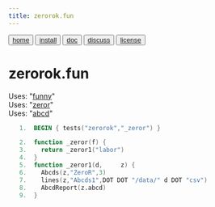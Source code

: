 ```yaml
---
title: zerorok.fun
---
```


<button class="button button1"><a href="/fun/index">home</a></button>   <button class="button button2"><a href="/fun/INSTALL">install</a></button>   <button class="button button1"><a href="/fun/ABOUT">doc</a></button>   <button class="button button2"><a href="http://github.com/timm/fun/issues">discuss</a></button>    <button class="button button1"><a href="/fun/LICENSE">license</a></button> <br>



# zerorok.fun

Uses:  "[funny](funny)"<br>
Uses:  "[zeror](zeror)"<br>
Uses:  "[abcd](abcd)"<br>

```awk
   1.  BEGIN { tests("zerorok","_zeror") }
```

```awk
   2.  function _zeror(f) {
   3.    return _zeror1("labor")
   4.  }
   5.  function _zeror1(d,     z) {
   6.    Abcds(z,"ZeroR",3)
   7.    lines(z,"Abcds1",DOT DOT "/data/" d DOT "csv")
   8.    AbcdReport(z.abcd)
   9.  } 
```
